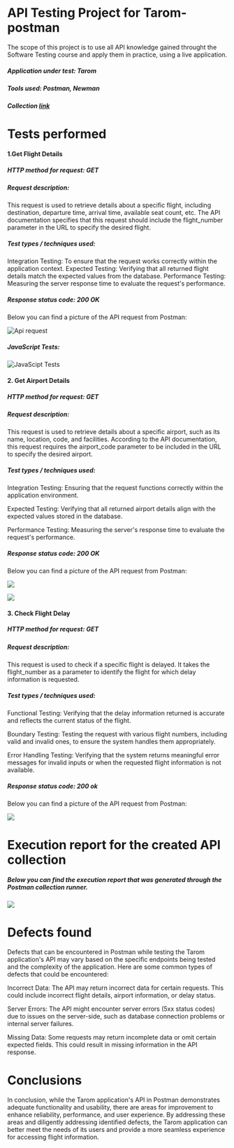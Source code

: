 # API Testing Project for Tarom-postman

 The scope of this project is to use all API knowledge gained throught the Software Testing course and apply them in practice, using a live application.

##### Application under test: Tarom

##### Tools used: Postman, Newman

##### Collection [link](https://github.com/AlinaRaluca92/tarom-postman/blob/main/Tarom.postman_collection.json)

# Tests performed

#### 1.Get Flight Details

##### HTTP method for request: GET

##### Request description: 
This request is used to retrieve details about a specific flight, including destination, departure time, arrival time, available seat count, etc. The API documentation specifies that this request should include the flight_number parameter in the URL to specify the desired flight.

##### Test types / techniques used:  
Integration Testing: To ensure that the request works correctly within the application context.
Expected Testing: Verifying that all returned flight details match the expected values from the database.
Performance Testing: Measuring the server response time to evaluate the request's performance.
##### Response status code: 200 OK

Below you can find a picture of the API request from Postman:

![Api request](https://github.com/AlinaRaluca92/tarom-postman/blob/main/Request%20from%20Postman.JPG)


##### JavaScript Tests:


![JavaScipt Tests](https://github.com/AlinaRaluca92/tarom-postman/blob/main/Java%20script%20test.JPG)

####  2. Get Airport Details

##### HTTP method for request: GET

#####  Request description: 
This request is used to retrieve details about a specific airport, such as its name, location, code, and facilities. According to the API documentation, this request requires the airport_code parameter to be included in the URL to specify the desired airport.

#####  Test types / techniques used:

Integration Testing: Ensuring that the request functions correctly within the application environment.

Expected Testing: Verifying that all returned airport details align with the expected values stored in the database.

Performance Testing: Measuring the server's response time to evaluate the request's performance.

#####  Response status code: 200 OK

Below you can find a picture of the API request from Postman:

![](https://github.com/AlinaRaluca92/tarom-postman/blob/main/Request%20from%20Postman.JPG)

![](https://github.com/AlinaRaluca92/tarom-postman/blob/main/test%20results.JPG)

####  3. Check Flight Delay

#####  HTTP method for request: GET

##### Request description: 
This request is used to check if a specific flight is delayed. It takes the flight_number as a parameter to identify the flight for which delay information is requested.

##### Test types / techniques used:

Functional Testing: Verifying that the delay information returned is accurate and reflects the current status of the flight.

Boundary Testing: Testing the request with various flight numbers, including valid and invalid ones, to ensure the system handles them appropriately.

Error Handling Testing: Verifying that the system returns meaningful error messages for invalid inputs or when the requested flight information is not available.

#####  Response status code: 200 ok 


Below you can find a picture of the API request from Postman:


![](https://github.com/AlinaRaluca92/tarom-postman/blob/main/RP.JPG)

# Execution report for the created API collection

#####  Below you can find the execution report that was generated through the Postman collection runner.   

![](https://github.com/AlinaRaluca92/tarom-postman/blob/main/execution%20report.JPG)

# Defects found

Defects that can be encountered in Postman while testing the Tarom application's API may vary based on the specific endpoints being tested and the complexity of the application. Here are some common types of defects that could be encountered:

Incorrect Data: The API may return incorrect data for certain requests. This could include incorrect flight details, airport information, or delay status.

Server Errors: The API might encounter server errors (5xx status codes) due to issues on the server-side, such as database connection problems or internal server failures.

Missing Data: Some requests may return incomplete data or omit certain expected fields. This could result in missing information in the API response.

# Conclusions

In conclusion, while the Tarom application's API in Postman demonstrates adequate functionality and usability, there are areas for improvement to enhance reliability, performance, and user experience. By addressing these areas and diligently addressing identified defects, the Tarom application can better meet the needs of its users and provide a more seamless experience for accessing flight information.


